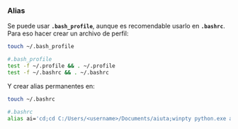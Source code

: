### Alias

Se puede usar **`.bash_profile`**, aunque es recomendable usarlo en **`.bashrc`**. 
Para eso hacer crear un archivo de perfil:

```sh
touch ~/.bash_profile

#.bash_profile
test -f ~/.profile && . ~/.profile
test -f ~/.bashrc && . ~/.bashrc
```

Y crear alias permanentes en:
```sh
touch ~/.bashrc

#.bashrc
alias ai='cd;cd C:/Users/<username>/Documents/aiuta;winpty python.exe a.py'
```

